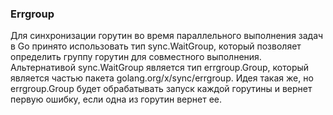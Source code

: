 ### Errgroup

Для синхронизации горутин во время параллельного выполнения задач в Go принято использовать тип sync.WaitGroup, который позволяет определить группу горутин для совместного выполнения. 
Альтернативой sync.WaitGroup является тип errgroup.Group, который является частью пакета golang.org/x/sync/errgroup. Идея такая же, но errgroup.Group будет обрабатывать запуск каждой горутины и вернет первую ошибку, если одна из горутин вернет ее.
